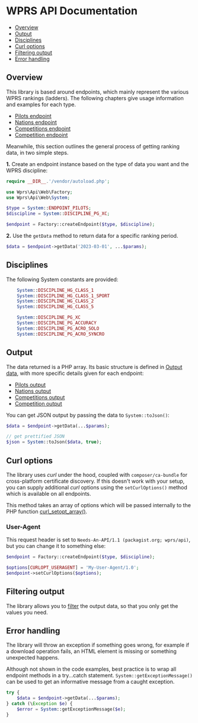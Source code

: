 # WPRS API Documentation

* [Overview](#overview)
* [Output](#output)
* [Disciplines](#disciplines)
* [Curl options](#curl-options)
* [Filtering output](#filtering-output)
* [Error handling](#error-handling)

## Overview

This library is based around endpoints, which mainly represent the various WPRS rankings
(ladders). The following chapters give usage information and examples for each type.

* [Pilots endpoint](pilots.md)
* [Nations endpoint](nations.md)
* [Competitions endpoint](competitions.md)
* [Competition endpoint](competition.md)

Meanwhile, this section outlines the general process of getting ranking data, in two simple steps.

**1.** Create an endpoint instance based on the type of data you want and the WPRS discipline:

 ```php
require __DIR__.'/vendor/autoload.php';

use Wprs\Api\Web\Factory;
use Wprs\Api\Web\System;

$type = System::ENDPOINT_PILOTS;
$discipline = System::DISCIPLINE_PG_XC;

$endpoint = Factory::createEndpoint($type, $discipline);
```

**2.** Use the `getData` method to return data for a specific ranking period.
```php
$data = $endpoint->getData('2023-03-01', ...$params);
```

## Disciplines

The following System constants are provided:

```php
    System::DISCIPLINE_HG_CLASS_1
    System::DISCIPLINE_HG_CLASS_1_SPORT
    System::DISCIPLINE_HG_CLASS_2
    System::DISCIPLINE_HG_CLASS_5

    System::DISCIPLINE_PG_XC
    System::DISCIPLINE_PG_ACCURACY
    System::DISCIPLINE_PG_ACRO_SOLO
    System::DISCIPLINE_PG_ACRO_SYNCRO
```

## Output
The data returned is a PHP array. Its basic structure is defined in [Output data](output.md),
with more specific details given for each endpoint:

* [Pilots output](pilots.md#output)
* [Nations output](nations.md#output)
* [Competitions output](competitions.md#output)
* [Competition output](competition.md#output)

You can get JSON output by passing the data to `System::toJson()`:

```php
$data = $endpoint->getData(...$params);

// get prettified JSON
$json = System::toJson($data, true);
```

## Curl options

The library uses _curl_ under the hood, coupled with `composer/ca-bundle` for cross-platform
certificate discovery. If this doesn't work with your setup, you can supply additional _curl_
options using the `setCurlOptions()` method which is available on all endpoints.

This method takes an array of options which will be passed internally to the PHP function
[curl_setopt_array()][curlsetopts].

### User-Agent
This request header is set to `Needs-An-API/1.1 (packagist.org; wprs/api)`, but you can change it to
something else:

```php
$endpoint = Factory::createEndpoint($type, $discipline);

$options[CURLOPT_USERAGENT] = 'My-User-Agent/1.0';
$endpoint->setCurlOptions($options);
```

## Filtering output

The library allows you to [filter](filter.md) the output data, so that you only get the values you
need.

## Error handling

The library will throw an exception if something goes wrong, for example if a download operation
fails, an HTML element is missing or something unexpected happens.

Although not shown in the code examples, best practice is to wrap all endpoint methods in a
try...catch statement. `System::getExceptionMessage()` can be used to get an informative message
from a caught exception.

```php
try {
    $data = $endpoint->getData(...$params);
} catch (\Exception $e) {
    $error = System::getExceptionMessage($e);
}
```

[curlsetopts]: https://www.php.net/manual/en/function.curl-setopt-array.php
